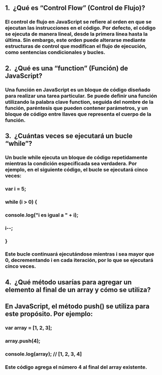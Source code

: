 ## 1.  ¿Qué es “Control Flow” (Control de Flujo)?
### El control de flujo en JavaScript se refiere al orden en que se ejecutan las instrucciones en el código. Por defecto, el código se ejecuta de manera lineal, desde la primera línea hasta la última. Sin embargo, este orden puede alterarse mediante estructuras de control que modifican el flujo de ejecución, como sentencias condicionales y bucles.
## 2.  ¿Qué es una “function” (Función) de JavaScript?
### Una función en JavaScript es un bloque de código diseñado para realizar una tarea particular. Se puede definir una función utilizando la palabra clave function, seguida del nombre de la función, paréntesis que pueden contener parámetros, y un bloque de código entre llaves que representa el cuerpo de la función.
## 3.  ¿Cuántas veces se ejecutará un bucle “while”?
### Un bucle while ejecuta un bloque de código repetidamente mientras la condición especificada sea verdadera. Por ejemplo, en el siguiente código, el bucle se ejecutará cinco veces:
### var i = 5;
### while (i > 0) {
### console.log("i es igual a " + i);
###  i--;
### }
### Este bucle continuará ejecutándose mientras i sea mayor que 0, decrementando i en cada iteración, por lo que se ejecutará cinco veces.
## 4.  ¿Qué método usarías para agregar un elemento al final de un array y cómo se utiliza?
## En JavaScript, el método push() se utiliza para este propósito. Por ejemplo:
### var array = [1, 2, 3];
### array.push(4);
### console.log(array); // [1, 2, 3, 4]
### Este código agrega el número 4 al final del array existente.
